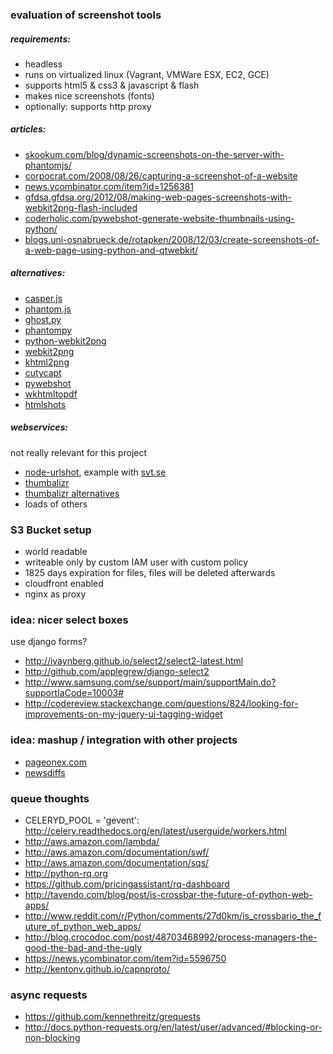 ### evaluation of screenshot tools

##### requirements:

* headless
* runs on virtualized linux (Vagrant, VMWare ESX, EC2, GCE)
* supports html5 & css3 & javascript & flash
* makes nice screenshots (fonts)
* optionally: supports http proxy

##### articles:

* [skookum.com/blog/dynamic-screenshots-on-the-server-with-phantomjs/](http://skookum.com/blog/dynamic-screenshots-on-the-server-with-phantomjs/)
* [corpocrat.com/2008/08/26/capturing-a-screenshot-of-a-website](http://corpocrat.com/2008/08/26/capturing-a-screenshot-of-a-website)
* [news.ycombinator.com/item?id=1256381](http://news.ycombinator.com/item?id=1256381)
* [gfdsa.gfdsa.org/2012/08/making-web-pages-screenshots-with-webkit2png-flash-included](http://gfdsa.gfdsa.org/2012/08/making-web-pages-screenshots-with-webkit2png-flash-included)
* [coderholic.com/pywebshot-generate-website-thumbnails-using-python/](http://www.coderholic.com/pywebshot-generate-website-thumbnails-using-python/)
* [blogs.uni-osnabrueck.de/rotapken/2008/12/03/create-screenshots-of-a-web-page-using-python-and-qtwebkit/](http://www.blogs.uni-osnabrueck.de/rotapken/2008/12/03/create-screenshots-of-a-web-page-using-python-and-qtwebkit/)

##### alternatives:

* [casper.js](http://casperjs.org/)
* [phantom.js](http://phantomjs.org/)
* [ghost.py](http://jeanphix.me/Ghost.py/)
* [phantompy](https://github.com/niwibe/phantompy)
* [python-webkit2png](https://github.com/AdamN/python-webkit2png)
* [webkit2png](http://www.paulhammond.org/webkit2png)
* [khtml2png](http://khtml2png.sourceforge.net)
* [cutycapt](http://cutycapt.sourceforge.net)
* [pywebshot](https://github.com/coderholic/PyWebShot)
* [wkhtmltopdf](http://code.google.com/p/wkhtmltopdf/)
* [htmlshots](https://github.com/w3p/htmlshots)

##### webservices:

not really relevant for this project

* [node-urlshot](http://node-urlshot.herokuapp.com), example with [svt.se](http://node-urlshot.herokuapp.com/?url=http://svt.se/&viewport=1280x900&format=jpg)
* [thumbalizr](http://www.thumbalizr.com/)
* [thumbalizr alternatives](http://www.moreofit.com/similar-to/www.thumbalizr.com/Top_10_Sites_Like_Thumbalizr/)
* loads of others

### S3 Bucket setup

* world readable
* writeable only by custom IAM user with custom policy
* 1825 days expiration for files, files will be deleted afterwards
* cloudfront enabled
* nginx as proxy

### idea: nicer select boxes

use django forms?

* http://ivaynberg.github.io/select2/select2-latest.html
* http://github.com/applegrew/django-select2
* http://www.samsung.com/se/support/main/supportMain.do?supportIaCode=10003#
* http://codereview.stackexchange.com/questions/824/looking-for-improvements-on-my-jquery-ui-tagging-widget

### idea: mashup / integration with other projects

* [pageonex.com](http://pageonex.com/)
* [newsdiffs](https://github.com/ecprice/newsdiffs)

### queue thoughts

* CELERYD_POOL = 'gevent': http://celery.readthedocs.org/en/latest/userguide/workers.html
* http://aws.amazon.com/lambda/
* http://aws.amazon.com/documentation/swf/
* http://aws.amazon.com/documentation/sqs/
* http://python-rq.org
* https://github.com/pricingassistant/rq-dashboard
* http://tavendo.com/blog/post/is-crossbar-the-future-of-python-web-apps/
* http://www.reddit.com/r/Python/comments/27d0km/is_crossbario_the_future_of_python_web_apps/
* http://blog.crocodoc.com/post/48703468992/process-managers-the-good-the-bad-and-the-ugly
* https://news.ycombinator.com/item?id=5596750
* http://kentonv.github.io/capnproto/

### async requests

* https://github.com/kennethreitz/grequests
* http://docs.python-requests.org/en/latest/user/advanced/#blocking-or-non-blocking
